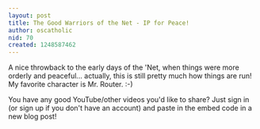 ```yaml
---
layout: post
title: The Good Warriors of the Net - IP for Peace!
author: oscatholic
nid: 70
created: 1248587462
---
```

<p>A nice throwback to the early days of the 'Net, when things were more orderly and peaceful... actually, this is still pretty much how things are run! My favorite character is Mr. Router. :-)</p>
<p>You have any good YouTube/other videos you'd like to share? Just sign in (or sign up if you don't have an account) and paste in the embed code in a new blog post!</p>
